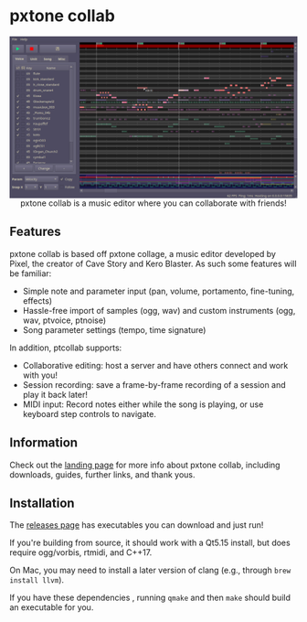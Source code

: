 # pxtone collab
<div align="center"> <img src="screenshot.png" alt="ptcollab" style="display: block" /> </div>
<div align="center">pxtone collab is a music editor where you can collaborate with friends!</div>

## Features
pxtone collab is based off pxtone collage, a music editor developed by Pixel, the creator of Cave Story and Kero Blaster. As such some features will be familiar:
 * Simple note and parameter input (pan, volume, portamento, fine-tuning, effects)
 * Hassle-free import of samples (ogg, wav) and custom instruments (ogg, wav, ptvoice, ptnoise)
 * Song parameter settings (tempo, time signature)
 
In addition, ptcollab supports:
 * Collaborative editing: host a server and have others connect and work with you!
 * Session recording: save a frame-by-frame recording of a session and play it back later!
 * MIDI input: Record notes either while the song is playing, or use keyboard step controls to navigate.

## Information
Check out the <a href="https://yuxshao.github.io/ptcollab/">landing page</a>
for more info about pxtone collab, including downloads, guides, further
links, and thank yous.

## Installation
The <a href="https://github.com/yuxshao/ptcollab/releases">releases page</a>
has executables you can download and just run!

If you're building from source, it should work with a Qt5.15 install, but does
require ogg/vorbis, rtmidi, and C++17.

On Mac, you may need to install a later version of clang (e.g., through `brew
install llvm`).

If you have these dependencies , running `qmake` and then `make` should build
an executable for you.
